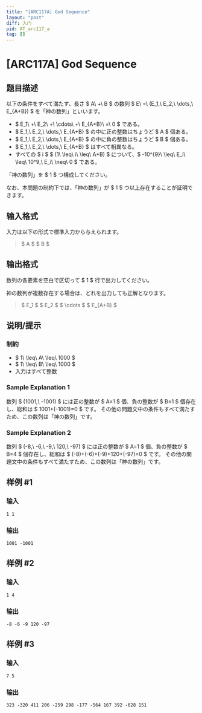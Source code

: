 ```yaml
---
title: "[ARC117A] God Sequence"
layout: "post"
diff: 入门
pid: AT_arc117_a
tag: []
---
```


# [ARC117A] God Sequence

## 题目描述

[problemUrl]: https://atcoder.jp/contests/arc117/tasks/arc117_a

以下の条件をすべて満たす、長さ $ A\ +\ B $ の数列 $ E\ =\ (E_1,\ E_2,\ \dots,\ E_{A+B}) $ を「神の数列」といいます。

- $ E_1\ +\ E_2\ +\ \cdots\ +\ E_{A+B}\ =\ 0 $ である。
- $ E_1,\ E_2,\ \dots,\ E_{A+B} $ の中に正の整数はちょうど $ A $ 個ある。
- $ E_1,\ E_2,\ \dots,\ E_{A+B} $ の中に負の整数はちょうど $ B $ 個ある。
- $ E_1,\ E_2,\ \dots,\ E_{A+B} $ はすべて相異なる。
- すべての $ i $ $ (1\ \leq\ i\ \leq\ A+B) $ について、$ -10^{9}\ \leq\ E_i\ \leq\ 10^9,\ E_i\ \neq\ 0 $ である。

「神の数列」を $ 1 $ つ構成してください。

なお、本問題の制約下では、「神の数列」が $ 1 $ つ以上存在することが証明できます。

## 输入格式

入力は以下の形式で標準入力から与えられます。

> $ A $ $ B $

## 输出格式

数列の各要素を空白で区切って $ 1 $ 行で出力してください。

神の数列が複数存在する場合は、どれを出力しても正解となります。

> $ E_1 $ $ E_2 $ $ \cdots $ $ E_{A+B} $

## 说明/提示

### 制約

- $ 1\ \leq\ A\ \leq\ 1000 $
- $ 1\ \leq\ B\ \leq\ 1000 $
- 入力はすべて整数

### Sample Explanation 1

数列 $ (1001,\ -1001) $ には正の整数が $ A=1 $ 個、負の整数が $ B=1 $ 個存在し、総和は $ 1001+(-1001)=0 $ です。 その他の問題文中の条件もすべて満たすため、この数列は「神の数列」です。

### Sample Explanation 2

数列 $ (-8,\ -6,\ -9,\ 120,\ -97) $ には正の整数が $ A=1 $ 個、負の整数が $ B=4 $ 個存在し、総和は $ (-8)+(-6)+(-9)+120+(-97)=0 $ です。 その他の問題文中の条件もすべて満たすため、この数列は「神の数列」です。

## 样例 #1

### 输入

```
1 1
```

### 输出

```
1001 -1001
```

## 样例 #2

### 输入

```
1 4
```

### 输出

```
-8 -6 -9 120 -97
```

## 样例 #3

### 输入

```
7 5
```

### 输出

```
323 -320 411 206 -259 298 -177 -564 167 392 -628 151
```


